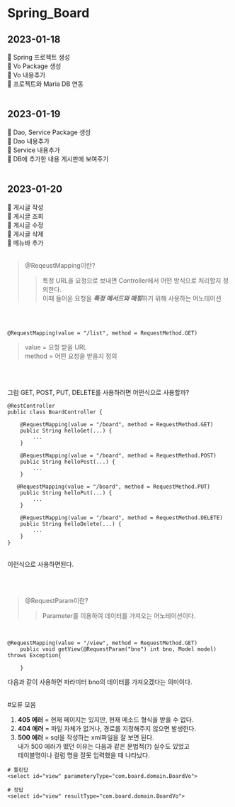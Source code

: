 # Spring_Board

## 2023-01-18
📍 Spring 프로젝트 생성 </br> 
📍 Vo Package 생성 </br>
📍 Vo 내용추가 </br>
📍 프로젝트와 Maria DB 연동</br></br>

## 2023-01-19
📍 Dao, Service Package 생성 </br> 
📍 Dao 내용추가 </br>
📍 Service 내용추가 </br>
📍 DB에 추가한 내용 게시판에 보여주기 </br></br>

## 2023-01-20
📍 게시글 작성 </br>
📍 게시글 조회 </br>
📍 게시글 수정 </br>
📍 게시글 삭제 </br>
📍 메뉴바 추가 </br></br>


> @ReqeustMapping이란?
>> 특정 URL을 요청으로 보내면 Controller에서 어떤 방식으로 처리할지 정의한다. </br>
이때 들어온 요청을 ***특정 메서드와 매핑***하기 위해 사용하는 어노테이션 

</br></br>


```
@RequestMapping(value = "/list", method = RequestMethod.GET)
```

> value = 요청 받을 URL </br>
method = 어떤 요청을 받을지 정의 

</br></br>


그럼 GET, POST, PUT, DELETE를 사용하려면 어떤식으로 사용할까? </br>

```
@RestController
public class BoardController {

    @RequestMapping(value = "/board", method = RequestMethod.GET)
    public String helloGet(...) {
        ...
    }

    @RequestMapping(value = "/board", method = RequestMethod.POST)
    public String helloPost(...) {
        ...
    }

   @RequestMapping(value = "/board", method = RequestMethod.PUT)
    public String helloPut(...) {
        ...
    }

    @RequestMapping(value = "/board", method = RequestMethod.DELETE)
    public String helloDelete(...) {
        ...
    }
}
```

</br>
이런식으로 사용하면된다.
</br>

</br></br>

> @RequestParam이란?
> > Parameter를 이용하여 데이터를 가져오는 어노테이션이다.

</br>

```
@RequestMapping(value = "/view", method = RequestMethod.GET)
	public void getView(@RequestParam("bno") int bno, Model model) throws Exception{
		
	}
```

다음과 같이 사용하면 파라미터 bno의 데이터를 가져오겠다는 의미이다. </br></br>

#오류 모음
1. **405 에러** = 현재 페이지는 있지만, 현재 메소드 형식을 받을 수 없다.
2. **404 에러** = 파일 자체가 없거나, 경로를 지정해주지 않으면 발생한다.
3. **500 에러** = sql을 작성하는 xml파일을 잘 보면 된다. </br>내가 500 에러가 떴던 이유는 다음과 같은 문법적(?) 실수도 있었고 </br> 테이블명이나 컬럼 명을 잘못 입력했을 때 나타났다.

```
# 틀린답
<select id="view" parameteryType="com.board.domain.BoardVo">

# 정답
<select id="view" resultType="com.board.domain.BoardVo">
```
